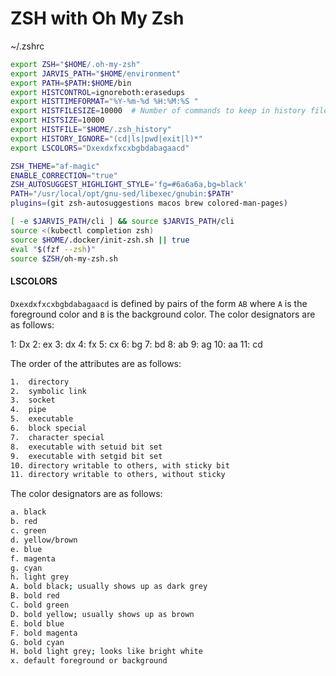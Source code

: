 # ZSH with Oh My Zsh

~/.zshrc

```bash
export ZSH="$HOME/.oh-my-zsh"
export JARVIS_PATH="$HOME/environment"
export PATH=$PATH:$HOME/bin
export HISTCONTROL=ignoreboth:erasedups
export HISTTIMEFORMAT="%Y-%m-%d %H:%M:%S "
export HISTFILESIZE=10000  # Number of commands to keep in history file
export HISTSIZE=10000
export HISTFILE="$HOME/.zsh_history"
export HISTORY_IGNORE="(cd|ls|pwd|exit|l)*"
export LSCOLORS="Dxexdxfxcxbgbdabagaacd"

ZSH_THEME="af-magic"
ENABLE_CORRECTION="true"
ZSH_AUTOSUGGEST_HIGHLIGHT_STYLE='fg=#6a6a6a,bg=black'
PATH="/usr/local/opt/gnu-sed/libexec/gnubin:$PATH"
plugins=(git zsh-autosuggestions macos brew colored-man-pages)

[ -e $JARVIS_PATH/cli ] && source $JARVIS_PATH/cli
source <(kubectl completion zsh)
source $HOME/.docker/init-zsh.sh || true
eval "$(fzf --zsh)"
source $ZSH/oh-my-zsh.sh
```

#### LSCOLORS

`Dxexdxfxcxbgbdabagaacd` is defined by pairs of the form `AB` where `A` is the foreground color and `B` is the background color. The color designators are as follows:

1: Dx
2: ex
3: dx
4: fx
5: cx
6: bg
7: bd
8: ab
9: ag
10: aa
11: cd

The order of the attributes are as follows:

```bash
1.  directory
2.  symbolic link
3.  socket
4.  pipe
5.  executable
6.  block special
7.  character special
8.  executable with setuid bit set
9.  executable with setgid bit set
10. directory writable to others, with sticky bit
11. directory writable to others, without sticky
```

The color designators are as follows:

```bash
a. black
b. red
c. green
d. yellow/brown
e. blue
f. magenta
g. cyan
h. light grey
A. bold black; usually shows up as dark grey
B. bold red
C. bold green
D. bold yellow; usually shows up as brown
E. bold blue
F. bold magenta
G. bold cyan
H. bold light grey; looks like bright white
x. default foreground or background
```
